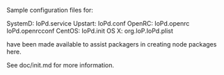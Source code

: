 Sample configuration files for:

SystemD: IoPd.service
Upstart: IoPd.conf
OpenRC:  IoPd.openrc
         IoPd.openrcconf
CentOS:  IoPd.init
OS X:    org.IoP.IoPd.plist

have been made available to assist packagers in creating node packages here.

See doc/init.md for more information.
